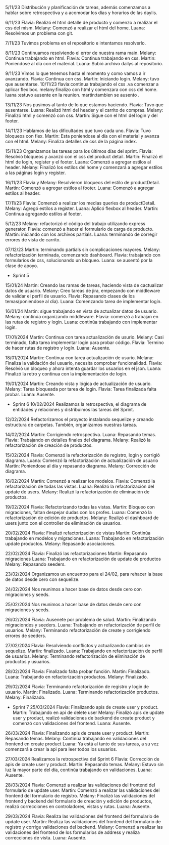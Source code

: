 5/11/23 
Distribución y planificación de tareas, además comenzamos a hablar sobre retrospectiva y a acomodar los días y horarios de las daylis.

6/11/23 
Flavia: Realizó el html detalle de producto y comenzo a realizar el css del mism.
Melany: Comenzó a realizar el html del home. 
Luana: Resolvimos un problema con git.

7/11/23
Tuvimos problema en el repositorio e intentamos resolverlo.

8/11/23 
Continuamos resolviendo el error de nuestra rama main.
Melany: Continua trabajando en html.
Flavia: Continua trabajando en css.
Martin: Poniendose al día con el material.
Luana: Subió archivo dailys al repositorio.

9/11/23
Vimos lo que tenemos hasta el momento y como vamos a ir avanzando.
Flavia: Continua con css.
Martin: Iniciando login.
Melany: tuvo que ausentarse.
10/11/23 
flavia:continua trabajando el css .va comenzar a aplicar flex box.
melany:finalizo con html y comenzara con css del home.
luana :estuvo ausente en la reunion.
martin:tambien se ausento .

13/11/23 
Nos pusimos al tanto de lo que estamos haciendo.
Flavia: Tuvo que ausentarse.
Luana: Realizó html del header y el carrito de compras.
Melany: Finalizó html y comenzó con css.
Martin: Sigue con el html del login y del footer.

14/11/23
Hablamos de las dificultades que tuvo cada uno.
Flavia: Tuvo bloqueos con flex.
Martin: Esta poniendose al día con el material y avanza con el html.
Melany: Finaliza detalles de css de la página index.

15/11/23
Organizamos las tareas para los últimos días del sprint.
Flavia: Resolvió bloqueos y avanzó con el css del product detail.
Martin: Finalizó el html de login, register y el footer.
Luana: Comenzó a agregar estilos al header.
Melany: Finalizó los estilos del home y comenzará a agregar estilos a las páginas login y register.

16/11/23
Flavia y Melany: Resolvieron bloqueos del estilo de productDetail.
Martin: Comenzó a agregar estilos al footer.
Luana: Comenzó a agregar estilos al header.

17/11/23
Flavia: Comenzó a realizar los medias queries de productDetail.
Melany: Agregó estilos a register.
Luana: Aplicó flexbox al header.
Martin: Continua agregando estilos al footer.

5/12/23
Melany: refactorizó el código del trabajo utilizando express generator.
Flavia: comenzó a hacer el formulario de carga de producto.
Martin: iniciando con los archivos partials.
Luana: terminando de corregir errores de vista de carrito.

07/12/23
Martin: terminando partials sin complicaciones mayores.
Melany: refactorización terminada, comenzando dashboard.
Flavia: trabajando con formularios de css, solucionando un bloqueo.
Luana: se ausentó por la clase de apoyo.

* Sprint 5

15/01/24
Martin: Creando las ramas de tareas, haciendo vista de cactualizar datos de usuario.
Melany: Creo tareas de jira, empezando con middleware de validar el perfil de usuario.
Flavia: Repasando clases de los temas(poniendose al día).
Luana: Comenzando tarea de implementar logín.

16/01/24
Martin: sigue trabajando en vista de actualizar datos de usuario.
Melany: continúa organizando middleware.
Flavia: comenzó a trabajan en las rutas de registro y logín.
Luana: continúa trabajando con implementar logín.

17/01/2024
Martin: Continua con tarea actualización de usurio.
Melany: Casi terminado, falta tarea implementar login para probar código.
Flavia: Termino de hacer rutas de registro y logín.
Luana: Ausente.

18/01/2024
Martin: Continua con tarea actualización de usurio.
Melany: Finaliza la validación del usuario, necesita comprobar funcionalidad.
Flavia: Resolvió un bloqueo y ahora intenta guardar los usuarios en el json.
Luana: Finalizó la retro y continua con la implementación de login.

19/01/2024
Martin: Creando vista y lógica de actualización de usuario.
Melany: Tarea bloqueada por tarea de login.
Flavia: Tarea finalizada falta probar.
Luana: Ausente.

* Sprint 6
10/02/2024
Realizamos la retrospectiva, el diagrama de entidades y relaciones y distribuimos las tareas del Sprint.

12/02/2024
Refactorizamos el proyecto instalando sequelize y creando estructura de carpetas. También, organizamos nuestras tareas.

14/02/2024
Martin: Corrigiendo retrospectiva.
Luana: Repasando temas.
Flavia: Trabajando en detalles finales del diagrama.
Melany: Realizó la refactorización de creación de productos.

15/02/2024
Flavia: Comenzó la refactorización de registro, login y corrigió diagrama.
Luana: Comenzó la refactorización de actualización de usuario
Martin: Poniendose al día y repasando diagrama.
Melany: Corrección de diagrama.

16/02/2024
Martin: Comenzó a realizar los modelos.
Flavia: Comenzó la refactorización de todas las vistas.
Luana: Realizó la refactorización del update de users.
Melany: Realizó la refactorización de eliminación de productos.

19/02/2024
Flavia: Refactorizando todas las vistas.
Martin: Bloqueo con migraciones, faltan despejar dudas con los profes.
Luana: Comenzó la refactorización de edición de productos.
Melany: Realizó el dashboard de users junto con el controller de eliminación de usuarios.

20/02/2024
Flavia: Finalizó refactorización de vistas
Martin: Continúa trabajando en modelos y migraciones.
Luana: Trabajando en refactorización update productos.
Melany: Repasando asociaciones.

22/02/2024
Flavia: Finalizó las refactorizaciones
Martin: Repasando migraciones
Luana: Trabajando en refactorización de update de productos
Melany: Repasando seeders.

23/02/2024
Organizamos un encuentro para el 24/02, para rehacer la base de datos desde cero con sequelize.

24/02/2024
Nos reunimos a hacer base de datos desde cero con migraciones y seeds.

25/02/2024
Nos reunimos a hacer base de datos desde cero con migraciones y seeds.

26/02/2024
Flavia: Ausenete por problema de salud.
Martin: Finalizando migraciondes y seeders.
Luana: Trabajando en refactorización de perfil de usuarios.
Melany: Terminando refactorización de create y corrigiendo errores de seeders.

27/02/2024
Flavia: Resolviendo conflictos y actualizando cambios de sequelize.
Martin: finalizado.
Luana: Trabajando en refactorización de perfil de usuarios.
Melany: Terminando refactorización de eliminación de productos y usuarios.

28/02/2024
Flavia: Finalizado falta probar función.
Martin: Finalizado.
Luana: Trabajando en refactorización productos.
Melany: Finalizado.

29/02/2024
Flavia: Terminando refactorización de registro y login de usuario.
Martin: Finalizado.
Luana: Terminando refactorización productos.
Melany: Finalizado.

* Sprint 7
25/03/2024
Flavia: Finalizando apis de create user y product.
Martin: Trabajando en api de delete user
Melany: Finalizó apis de update user y product, realizó validaciones de backend de create product y comenzó con validaciones del frontend.
Luana: Ausente.

26/03/2024
Flavia: Finalizando apis de create user y product.
Martin: Repasando temas.
Melany: Continúa trabajando en validaciones del frontend en create product
Luana: Ya está al tanto de sus tareas, a su vez comenzará a crear la api para leer todos los usuarios.

27/03/2024
Realizamos la retrospectiva del Sprint 6
Flavia: Corrección de apis de create user y product.
Martin: Repasando temas.
Melany: Estuvo sin luz la mayor parte del día, continúa trabajando en validaciones.
Luana: Ausente.

28/03/2024
Flavia: Comenzó a realizar las validaciones del frontend del formulario de update user.
Martin: Comenzó a realizar las validaciones del frontend del formulario de registro.
Melany: Finalizó las validaciones del frontend y backend del formulario de creación y edición de productos, realizó correcciones en controladores, vistas y rutas.
Luana: Ausente. 

29/03/2024
Flavia: Realiza las validaciones del frontend del formulario de update user.
Martin: Realiza las validaciones del frontend del formulario de registro y corrige validaciones del backend.
Melany: Comenzó a realizar las validaciones del frontend de los formularios de address y realiza correcciones de vista.
Luana: Ausente.